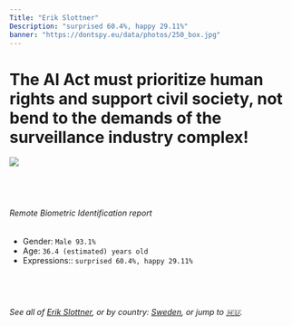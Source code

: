 ```yaml
---
Title: "Erik Slottner"
Description: "surprised 60.4%, happy 29.11%"
banner: "https://dontspy.eu/data/photos/250_box.jpg"
---
```


# The AI Act must prioritize human rights and support civil society, not bend to the demands of the surveillance industry complex!

<link rel="stylesheet" type="text/css" href="/css/blog.css" />

<div class="is-fake" hidden>

_This image is **clearly fake**_, yet we [continue to collect them because the AI Act negotiations](/blog/why-deepfake/) are heading in a direction that will only make people's lives more complicated. For a more in-depth explanation, read: [Double threat: why losing the battle against Face Biometrics would fuel the proliferation of deepfakes](/blog/the-dual-threat-how-losing-the-biometric-battle-fuels-deepfake-proliferation/).


</div>

<!-- <img src="https://dontspy.eu/data/photos/54_box.jpg" /> -->
<img src="https://dontspy.eu/data/photos/250_box.jpg" />

## <br>

###### Remote Biometric Identification report

* <span class="label">Gender:</span> `Male 93.1%`
* <span class="label">Age:</span> `36.4 (estimated) years old`
* <span class="label">Expressions::</span> `surprised 60.4%, happy 29.11%`

## <br>

###### See all of [Erik Slottner](/policymaker#Erik%20Slottner), or by country: [Sweden](/country#Sweden), or jump to [🇭🇺](/x/164).

## <br>
